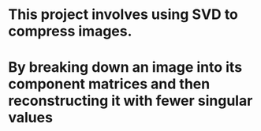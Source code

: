 # This project involves using SVD to compress images. 
# By breaking down an image into its component matrices and then reconstructing it with fewer singular values
